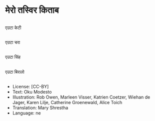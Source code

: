 # मेरो तस्विर किताब

##
एउटा केटी

##
एउटा चरा

##
एउटा सिंह

##
एउटा बिरालो

##
* License: [CC-BY]
* Text: Oku Modesto
* Illustration: Rob Owen, Marleen Visser, Katrien Coetzer, Wiehan de Jager, Karen Lilje, Catherine Groenewald, Alice Toich
* Translation: Mary Shrestha
* Language: ne
